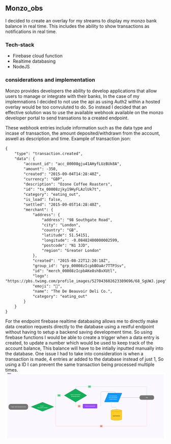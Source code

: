 ## Monzo_obs

I decided to create an overlay for my streams to display my monzo bank balance in real time.
This includes the ability to show transactions as notifications in real time.

### Tech-stack
- Firebase cloud function
- Realtime databasing
- NodeJS

### considerations and implementation

Monzo provides developers the ability to develop applications that allow users to manage or integrate with their banks, In the case of my implemnations I decided to not use the api as using Auth2 within a hosted overlay would be too convuluted to do. So instead I decided that an effective solution was to use the available webhook available on the monzo developer portal to send transations to a created endpoint.

These webhook entries include information such as the data type and incase of transaction, the amount deposited/withdrawn from the account, aswell as description and time.
Example of transaction json:
```
{
	"type": "transaction.created",
	"data": {
		"account_id": "acc_00008gju41AHyfLUzBUk8A",
		"amount": -350,
		"created": "2015-09-04T14:28:40Z",
		"currency": "GBP",
		"description": "Ozone Coffee Roasters",
		"id": "tx_00008zjky19HyFLAzlUk7t",
		"category": "eating_out",
		"is_load": false,
		"settled": "2015-09-05T14:28:40Z",
		"merchant": {
			"address": {
				"address": "98 Southgate Road",
				"city": "London",
				"country": "GB",
				"latitude": 51.54151,
				"longitude": -0.08482400000002599,
				"postcode": "N1 3JD",
				"region": "Greater London"
			},
			"created": "2015-08-22T12:20:18Z",
			"group_id": "grp_00008zIcpbBOaAr7TTP3sv",
			"id": "merch_00008zIcpbAKe8shBxXUtl",
			"logo": "https://pbs.twimg.com/profile_images/527043602623389696/68_SgUWJ.jpeg",
			"emoji": "🍞",
			"name": "The De Beauvoir Deli Co.",
			"category": "eating_out"
		}
	}
}
```


For the endpoint firebase realtime databasing allows me to directly make data creation requests directly to the database using a restful endpoint without having to setup a backend saving development time.
So using firebase functions I would be able to create a trigger when a data entry is created, to update a number which would be used to keep track of the account balance, This balance will have to be intially inputted manually into the database.
One issue I had to take into consideration is when a transaction is made, 4 entries ar added to the database instead of just 1, So using a ID I can prevent the same transaction being processed multiple times.
<img src="function_flow.png" alt="drawing" width="1000"/>
